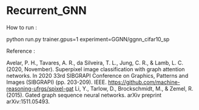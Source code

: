 # Recurrent_GNN


How to run :

python run.py trainer.gpus=1 experiment=GGNN/ggnn_cifar10_sp

Reference : 

Avelar, P. H., Tavares, A. R., da Silveira, T. L., Jung, C. R., & Lamb, L. C. (2020, November). Superpixel image classification with graph attention networks. In 2020 33rd SIBGRAPI Conference on Graphics, Patterns and Images (SIBGRAPI) (pp. 203-209). IEEE.
https://github.com/machine-reasoning-ufrgs/spixel-gat
Li, Y., Tarlow, D., Brockschmidt, M., & Zemel, R. (2015). Gated graph sequence neural networks. arXiv preprint arXiv:1511.05493.


